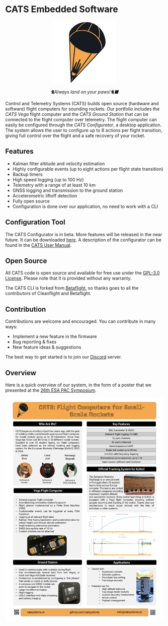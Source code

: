 # CATS Embedded Software

<p align="center">
<img src="https://github.com/catsystems/cats-docs/blob/main/logo/PNG/logo_with_smile.png" alt = "CATS Logo" width="200" height="200">
</p>

<p align="center"><i>🐈Always land on your paws!🐈‍⬛</i></p>

Control and Telemetry Systems (CATS) builds open source (hardware and software) flight computers for sounding rockets. Our portfolio includes the _CATS Vega_ flight computer and the _CATS Ground Station_ that can be connected to the flight computer over telemetry. The flight computer can easily be configured through the _CATS Configurator_, a desktop application. The system allows the user to configure up to 8 actions per flight transition, giving full control over the flight and a safe recovery of your rocket.

## Features
* Kalman filter altitude and velocity estimation
* Highly configurable events (up to eight actions per flight state transition)
* Backup timers
* High speed logging (up to 100 Hz)
* Telemetry with a range of at least 10 km
* GNSS logging and transmission to the ground station
* Accelerometric liftoff detection
* Fully open source
* Configuration is done over our application, no need to work with a CLI

## Configuration Tool
The CATS Configurator is in beta. More features will be released in the near future. It can be downloaded [here](https://github.com/catsystems/cats-configurator/releases). A description of the configurator can be found in the [CATS User Manual](https://github.com/catsystems/cats-embedded/raw/main/CATS%20User%20Manual.pdf).
 

## Open Source
All CATS code is open source and available for free use under the [GPL-3.0 License](https://github.com/catsystems/cats-embedded/blob/main/LICENSE.md). Please note that it is provided without any warranty.

The CATS CLI is forked from [Betaflight](https://github.com/betaflight/betaflight), so thanks goes to all the contributors of Cleanflight and Betaflight. 

## Contribution
Contributions are welcome and encouraged. You can contribute in many ways:

* Implement a new feature in the firmware
* Bug reporting & fixes
* New feature ideas & suggestions

The best way to get started is to join our [Discord](https://discord.gg/H9Caj8XeBj) server.

## Overview
Here is a quick overview of our system, in the form of a poster that we presented at the [26th ESA PAC Symposium](https://atpi.eventsair.com/26th-esa-pac-symposium/).

<img src="https://github.com/catsystems/cats-docs/blob/main/Poster/cats_poster_26th_esa_pac_symposium.png" alt = "CATS Poster" width="900">
